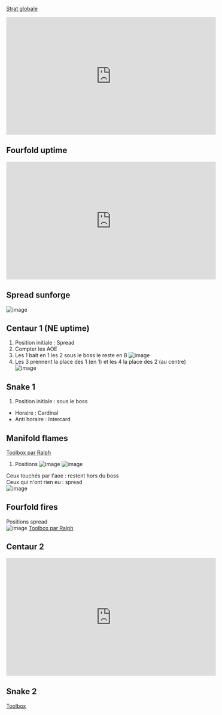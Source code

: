 [Strat globale](https://www.youtube.com/watch?v=3uVG6KOqDX4)
<p align="center">
<iframe width="560" height="315" src="https://www.youtube.com/embed/3uVG6KOqDX4" title="YouTube video player" frameborder="0" allow="accelerometer; autoplay; clipboard-write; encrypted-media; gyroscope; picture-in-picture" allowfullscreen></iframe>
</p>

## Fourfold uptime
<p align="center">
<iframe width="560" height="315" src="https://www.youtube.com/embed/S9W1THeJrpU" title="YouTube video player" frameborder="0" allow="accelerometer; autoplay; clipboard-write; encrypted-media; gyroscope; picture-in-picture" allowfullscreen></iframe>
</p>

## Spread sunforge
![image](https://user-images.githubusercontent.com/106151129/193592778-644cc919-3788-421f-b9dd-4877bb03d544.png)

## Centaur 1 (NE uptime)
1. Position initiale : Spread
2. Compter les AOE
3. Les 1 bait en 1 les  2 sous le boss le reste en B
![image](https://user-images.githubusercontent.com/106151129/193593603-41e5023e-205c-4910-a6cc-27602ae200f2.png)
4. Les 3 prennent la place des 1 (en 1) et les 4 la place des 2 (au centre)
![image](https://user-images.githubusercontent.com/106151129/193593860-c37db48f-0620-4eba-94dc-5818edbb366d.png)

## Snake 1
1. Position initiale : sous le boss  
  - Horaire : Cardinal  
  - Anti horaire : Intercard  


## Manifold flames
[Toolbox par Ralph](https://ff14.toolboxgaming.space/?id=083675753535661&preview=1)

1. Positions
![image](https://user-images.githubusercontent.com/106151129/193596317-47f5e2bc-3c14-45e4-a72a-243b019ac18d.png)
![image](https://user-images.githubusercontent.com/106151129/193597142-a7acb675-beef-43ed-9d95-bf26edd88918.png)

Ceux touchés par l'aoe : restent hors du boss  
Ceux qui n'ont rien eu : spread  
![image](https://user-images.githubusercontent.com/106151129/193596645-972c91e0-8ed7-4a4e-92e6-8c9568f4ea15.png)

## Fourfold fires
Positions spread  
![image](https://user-images.githubusercontent.com/106151129/193597930-aa30b4c3-d8eb-4b18-ba5d-594fffd3299f.png)
[Toolbox par Ralph](https://ff14.toolboxgaming.space/?id=835776645966661&preview=1)

## Centaur 2
<iframe width="560" height="315" src="https://www.youtube.com/embed/KvXLUJVWrwM" title="YouTube video player" frameborder="0" allow="accelerometer; autoplay; clipboard-write; encrypted-media; gyroscope; picture-in-picture" allowfullscreen></iframe>

## Snake 2
[Toolbox](https://ff14.toolboxgaming.space/?id=956777348086661&preview=1)
